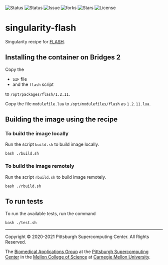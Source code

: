 ![Status](https://github.com/pscedu/singularity-flash/actions/workflows/main.yml/badge.svg)
![Status](https://github.com/pscedu/singularity-flash/actions/workflows/pretty.yml/badge.svg)
![Issue](https://img.shields.io/github/issues/pscedu/singularity-flash)
![forks](https://img.shields.io/github/forks/pscedu/singularity-flash)
![Stars](https://img.shields.io/github/stars/pscedu/singularity-flash)
![License](https://img.shields.io/github/license/pscedu/singularity-flash)

# singularity-flash
Singularity recipe for [FLASH](http://ccb.jhu.edu/software/FLASH/).

## Installing the container on Bridges 2
Copy the

* `SIF` file
* and the `flash` script

to `/opt/packages/flash/1.2.11`.

Copy the file `modulefile.lua` to `/opt/modulefiles/flash` as `1.2.11.lua`.

## Building the image using the recipe
### To build the image locally
Run the script `build.sh` to build image locally.

```
bash ./build.sh
```

### To build the image remotely
Run the script `rbuild.sh` to build image remotely.

```
bash ./rbuild.sh
```

## To run tests
To run the available tests, run the command

```
bash ./test.sh
```

---
Copyright © 2020-2021 Pittsburgh Supercomputing Center. All Rights Reserved.

The [Biomedical Applications Group](https://www.psc.edu/biomedical-applications/) at the [Pittsburgh Supercomputing Center](http://www.psc.edu) in the [Mellon College of Science](https://www.cmu.edu/mcs/) at [Carnegie Mellon University](http://www.cmu.edu).
